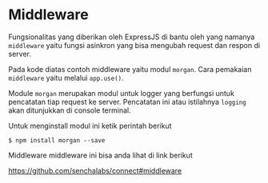 # Middleware

Fungsionalitas yang diberikan oleh ExpressJS di bantu oleh yang namanya `middleware` yaitu fungsi asinkron yang bisa mengubah request dan respon di server.

Pada kode diatas contoh middleware yaitu modul `morgan`. Cara pemakaian `middleware` yaitu melalui `app.use()`.

Module `morgan` merupakan modul untuk logger yang berfungsi untuk pencatatan tiap request ke server. Pencatatan ini atau istilahnya `logging` akan ditunjukkan di console terminal.

Untuk menginstall modul ini ketik perintah berikut

    $ npm install morgan --save

Middleware middleware ini bisa anda lihat di link berikut

https://github.com/senchalabs/connect#middleware
